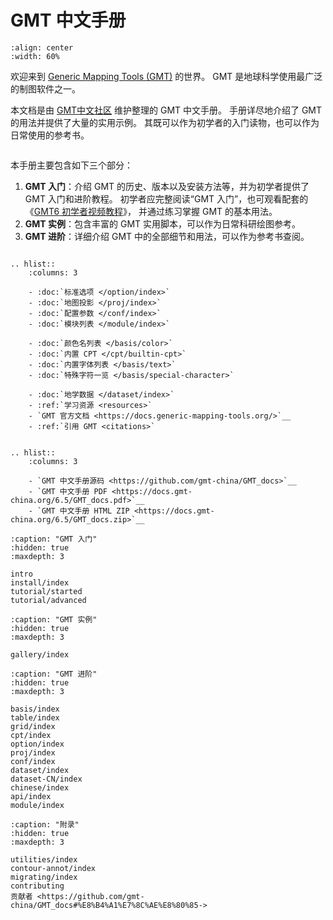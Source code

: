 # GMT 中文手册

```{image} https://raw.githubusercontent.com/gmt-china/logo/master/gmt-china-combined-logo.png
:align: center
:width: 60%
```

欢迎来到 [Generic Mapping Tools (GMT)](https://www.generic-mapping-tools.org) 的世界。
GMT 是地球科学使用最广泛的制图软件之一。

本文档是由 [GMT中文社区](https://gmt-china.org/) 维护整理的 GMT 中文手册。
手册详尽地介绍了 GMT 的用法并提供了大量的实用示例。
其既可以作为初学者的入门读物，也可以作为日常使用的参考书。

```{rubric} 手册学习指南
```

本手册主要包含如下三个部分：

1. **GMT 入门**：介绍 GMT 的历史、版本以及安装方法等，并为初学者提供了 GMT 入门和进阶教程。
   初学者应完整阅读“GMT 入门”，也可观看配套的
   《[GMT6 初学者视频教程](https://www.bilibili.com/video/BV1C64y1m7qP)》，
   并通过练习掌握 GMT 的基本用法。
2. **GMT 实例**：包含丰富的 GMT 实用脚本，可以作为日常科研绘图参考。
3. **GMT 进阶**：详细介绍 GMT 中的全部细节和用法，可以作为参考书查阅。

```{rubric} 快速链接
```

```{eval-rst}
.. hlist::
    :columns: 3

    - :doc:`标准选项 </option/index>`
    - :doc:`地图投影 </proj/index>`
    - :doc:`配置参数 </conf/index>`
    - :doc:`模块列表 </module/index>`

    - :doc:`颜色名列表 </basis/color>`
    - :doc:`内置 CPT </cpt/builtin-cpt>`
    - :doc:`内置字体列表 </basis/text>`
    - :doc:`特殊字符一览 </basis/special-character>`

    - :doc:`地学数据 </dataset/index>`
    - :ref:`学习资源 <resources>`
    - `GMT 官方文档 <https://docs.generic-mapping-tools.org/>`__
    - :ref:`引用 GMT <citations>`
```

```{rubric} 文档下载
```

```{eval-rst}
.. hlist::
    :columns: 3

    - `GMT 中文手册源码 <https://github.com/gmt-china/GMT_docs>`__
    - `GMT 中文手册 PDF <https://docs.gmt-china.org/6.5/GMT_docs.pdf>`__
    - `GMT 中文手册 HTML ZIP <https://docs.gmt-china.org/6.5/GMT_docs.zip>`__
```

```{toctree}
:caption: "GMT 入门"
:hidden: true
:maxdepth: 3

intro
install/index
tutorial/started
tutorial/advanced
```

```{toctree}
:caption: "GMT 实例"
:hidden: true
:maxdepth: 3

gallery/index
```

```{toctree}
:caption: "GMT 进阶"
:hidden: true
:maxdepth: 3

basis/index
table/index
grid/index
cpt/index
option/index
proj/index
conf/index
dataset/index
dataset-CN/index
chinese/index
api/index
module/index
```

```{toctree}
:caption: "附录"
:hidden: true
:maxdepth: 3

utilities/index
contour-annot/index
migrating/index
contributing
贡献者 <https://github.com/gmt-china/GMT_docs#%E8%B4%A1%E7%8C%AE%E8%80%85->
```
